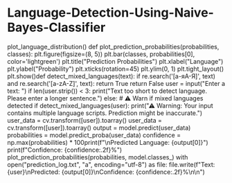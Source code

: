 # Language-Detection-Using-Naive-Bayes-Classifier

plot_language_distribution()
def plot_prediction_probabilities(probabilities, classes):
    plt.figure(figsize=(8, 5))
    plt.bar(classes, probabilities[0], color='lightgreen')
    plt.title("Prediction Probabilities")
    plt.xlabel("Language")
    plt.ylabel("Probability")
    plt.xticks(rotation=45)
    plt.ylim(0, 1)
    plt.tight_layout()
    plt.show()def detect_mixed_languages(text):
    if re.search('[а-яА-Я]', text) and re.search('[a-zA-Z]', text):
        return True
    return False
user = input("Enter a text: ")
if len(user.strip()) < 3:
    print("Text too short to detect language. Please enter a longer sentence.")
else:
    # ⚠ Warn if mixed languages detected
    if detect_mixed_languages(user):
        print("⚠ Warning: Your input contains multiple language scripts. Prediction might be inaccurate.")
 user_data = cv.transform([user]).toarray()
 user_data = cv.transform([user]).toarray()
output = model.predict(user_data)
probabilities = model.predict_proba(user_data)
confidence = np.max(probabilities) * 100print(f"\nPredicted Language: {output[0]}")
print(f"Confidence: {confidence:.2f}%")
 plot_prediction_probabilities(probabilities, model.classes_)
with open("prediction_log.txt", "a", encoding="utf-8") as file:
        file.write(f"Text: {user}\nPredicted: {output[0]}\nConfidence: {confidence:.2f}%\n\n")
